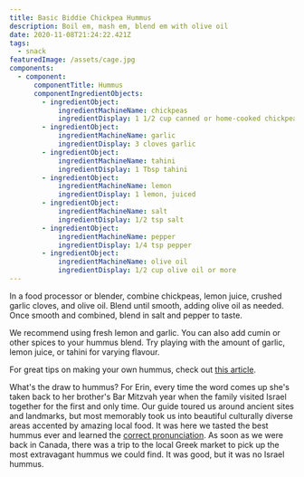 ```yaml
---
title: Basic Biddie Chickpea Hummus
description: Boil em, mash em, blend em with olive oil
date: 2020-11-08T21:24:22.421Z
tags:
  - snack
featuredImage: /assets/cage.jpg
components:
  - component:
      componentTitle: Hummus
      componentIngredientObjects:
        - ingredientObject:
            ingredientMachineName: chickpeas
            ingredientDisplay: 1 1/2 cup canned or home-cooked chickpeas
        - ingredientObject:
            ingredientMachineName: garlic
            ingredientDisplay: 3 cloves garlic
        - ingredientObject:
            ingredientMachineName: tahini
            ingredientDisplay: 1 Tbsp tahini
        - ingredientObject:
            ingredientMachineName: lemon
            ingredientDisplay: 1 lemon, juiced
        - ingredientObject:
            ingredientMachineName: salt
            ingredientDisplay: 1/2 tsp salt
        - ingredientObject:
            ingredientMachineName: pepper
            ingredientDisplay: 1/4 tsp pepper
        - ingredientObject:
            ingredientMachineName: olive oil
            ingredientDisplay: 1/2 cup olive oil or more
---
```

In a food processor or blender, combine chickpeas, lemon juice, crushed garlic cloves, and olive oil. Blend until smooth, adding olive oil as needed. Once smooth and combined, blend in salt and pepper to taste. 

We recommend using fresh lemon and garlic. You can also add cumin or other spices to your hummus blend. Try playing with the amount of garlic, lemon juice, or tahini for varying flavour. 

For great tips on making your own hummus, check out [this article](https://www.inspiredtaste.net/15938/easy-and-smooth-hummus-recipe/).

What's the draw to hummus? For Erin, every time the word comes up she's taken back to her brother's Bar Mitzvah year when the family visited Israel together for the first and only time. Our guide toured us around ancient sites and landmarks, but most memorably took us into beautiful culturally diverse areas accented by amazing local food. It was here we tasted the best hummus ever and learned the [correct pronunciation](https://www.youtube.com/watch?v=6PgQ3i0Fdo0). As soon as we were back in Canada, there was a trip to the local Greek market to pick up the most extravagant hummus we could find. It was good, but it was no Israel hummus.